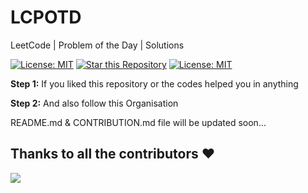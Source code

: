 # LCPOTD

LeetCode | Problem of the Day | Solutions

[![License: MIT](https://img.shields.io/badge/License-MIT-yellow.svg?style=for-the-badge)](https://opensource.org/licenses/MIT)
[![Star this Repository](https://img.shields.io/github/stars/AIOCodeBase/LCPOTD?label=Star%20this%20Repository&style=for-the-badge)](https://www.github.com/AIOCodeBase/LCPOTD)
[![License: MIT](https://img.shields.io/github/followers/AIOCodeBase?logo=github&label=follow%20%40AIOCodeBase&style=for-the-badge)](https://www.github.com/AIOCodeBase)

**Step 1:** If you liked this repository or the codes helped you in anything 

**Step 2:** And also follow this Organisation

README.md & CONTRIBUTION.md file will be updated soon...

## Thanks to all the contributors ❤️

<a href="https://github.com/AIOCodeBase/GFGPOTD/graphs/contributors">
  <img src="https://contrib.rocks/image?repo=AIOCodeBase/LCPOTD" />
</a>
